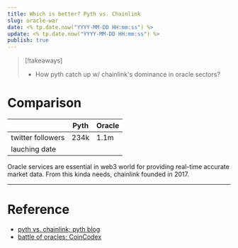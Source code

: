 ```yaml
---
title: Which is better? Pyth vs. Chainlink
slug: oracle-war
date: <% tp.date.now("YYYY-MM-DD HH:mm:ss") %>
update: <% tp.date.now("YYYY-MM-DD HH:mm:ss") %>
publish: true
---
```

> [!takeaways]
> - How pyth catch up w/ chainlink's dominance in oracle sectors?

# Comparison

|                   | Pyth | Oracle |
| ----------------- | ---- | ------ |
| twitter followers | 234k | 1.1m   |
| lauching date     |      |        |

Oracle services are essential in web3 world for providing real-time accurate market data. From this kinda needs, chainlink founded in 2017.


---
# Reference

- [pyth vs. chainlink; pyth blog](https://pyth.network/pyth-vs-chainlink)
- [battle of oracles; CoinCodex](https://www.binance.com/en/square/post/6857416857153)
